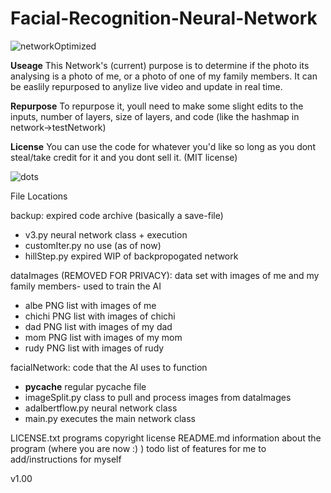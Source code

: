 # Facial-Recognition-Neural-Network
![networkOptimized](https://github.com/albe-de/Facial-Recognition-Neural-Network/assets/96357312/d0eff699-3b36-404f-b3d7-6ac2fffe5346)

**Useage**
This Network's (current) purpose is to determine if the photo its
analysing is a photo of me, or a photo of one of my family members.
It can be easlily repurposed to anylize live video and update in real time.

**Repurpose**
To repurpose it, youll need to make some slight edits to the inputs, 
number of layers, size of layers, and code (like the hashmap in network->testNetwork)

**License**
You can use the code for whatever you'd like so long as you dont steal/take 
credit for it and you dont sell it.
(MIT license) 

![dots](https://github.com/albe-de/Facial-Recognition-Neural-Network/assets/96357312/cba13b79-14a4-4a50-ac49-1d1ae4817388)

File Locations

backup: expired code archive (basically a save-file)
 - v3.py           neural network class + execution 
 - customIter.py   no use (as of now)
 - hillStep.py     expired WIP of backpropogated network

dataImages (REMOVED FOR PRIVACY): data set with images of me and my family members- used to train the AI
 - albe    PNG list with images of me
 - chichi  PNG list with images of chichi
 - dad     PNG list with images of my dad
 - mom     PNG list with images of my mom
 - rudy    PNG list with images of rudy
      
facialNetwork: code that the AI uses to function
 - __pycache__       regular pycache file
 - imageSplit.py     class to pull and process images from dataImages
 - adalbertflow.py   neural network class 
 - main.py           executes the main network class
    
LICENSE.txt   programs copyright license 
README.md     information about the program (where you are now :) )
todo          list of features for me to add/instructions for myself

v1.00
